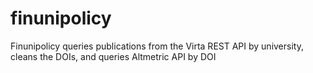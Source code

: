 finunipolicy
=============

Finunipolicy queries publications from the Virta REST API by university, cleans the DOIs, and queries Altmetric API by DOI
